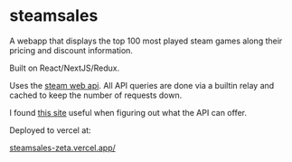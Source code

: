 # steamsales

A webapp that displays the top 100 most played steam games along their pricing and discount information.

Built on React/NextJS/Redux.

Uses the [steam web api](https://steamcommunity.com/dev). All API queries are done via a builtin relay and cached to keep the number of requests down.

I found [this site](https://steamapi.xpaw.me/) useful when figuring out what the API can offer.

Deployed to vercel at:

[steamsales-zeta.vercel.app/](https://steamsales-zeta.vercel.app/)

